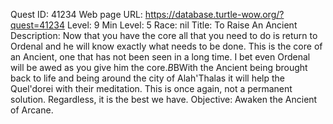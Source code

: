 Quest ID: 41234
Web page URL: https://database.turtle-wow.org/?quest=41234
Level: 9
Min Level: 5
Race: nil
Title: To Raise An Ancient
Description: Now that you have the core all that you need to do is return to Ordenal and he will know exactly what needs to be done. This is the core of an Ancient, one that has not been seen in a long time. I bet even Ordenal will be awed as you give him the core.$B$BWith the Ancient being brought back to life and being around the city of Alah'Thalas it will help the Quel'dorei with their meditation. This is once again, not a permanent solution. Regardless, it is the best we have.
Objective: Awaken the Ancient of Arcane.
